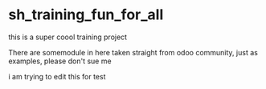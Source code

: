 # sh_training_fun_for_all
this is a super coool training project 

There are somemodule in here taken straight from odoo community, just as examples, please don't sue me

i am trying to edit this for test
